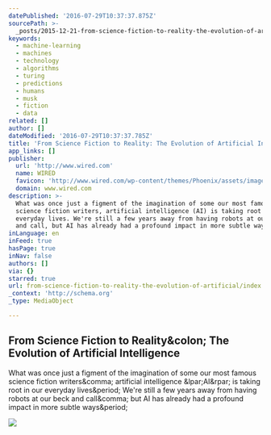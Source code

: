```yaml
---
datePublished: '2016-07-29T10:37:37.875Z'
sourcePath: >-
  _posts/2015-12-21-from-science-fiction-to-reality-the-evolution-of-artificial.md
keywords:
  - machine-learning
  - machines
  - technology
  - algorithms
  - turing
  - predictions
  - humans
  - musk
  - fiction
  - data
related: []
author: []
dateModified: '2016-07-29T10:37:37.785Z'
title: 'From Science Fiction to Reality: The Evolution of Artificial Intelligence'
app_links: []
publisher:
  url: 'http://www.wired.com'
  name: WIRED
  favicon: 'http://www.wired.com/wp-content/themes/Phoenix/assets/images/favicon.ico'
  domain: www.wired.com
description: >-
  What was once just a figment of the imagination of some our most famous
  science fiction writers, artificial intelligence (AI) is taking root in our
  everyday lives. We're still a few years away from having robots at our beck
  and call, but AI has already had a profound impact in more subtle ways.
inLanguage: en
inFeed: true
hasPage: true
inNav: false
authors: []
via: {}
starred: true
url: from-science-fiction-to-reality-the-evolution-of-artificial/index.html
_context: 'http://schema.org'
_type: MediaObject

---
```

<article style=""><h1>From Science Fiction to Reality&amp;colon; The Evolution of Artificial Intelligence</h1><p>What was once just a figment of the imagination of some our most famous science fiction writers&amp;comma; artificial intelligence &amp;lpar;AI&amp;rpar; is taking root in our everyday lives&amp;period; We're still a few years away from having robots at our beck and call&amp;comma; but AI has already had a profound impact in more subtle ways&amp;period;</p><img src="http://www.wired.com/wp-content/uploads/2015/01/robots-AI-400.jpg" /></article>